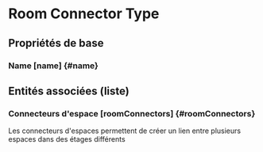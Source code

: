 #  Room Connector Type
<!--- THIS FILE IS GENERATED PLEASE DO NOT EDIT IT DIRECTLY --->



## Propriétés de base

### Name [name] {#name}
        




## Entités associées (liste)

### Connecteurs d'espace [roomConnectors] {#roomConnectors}
        
Les connecteurs d'espaces permettent de créer un lien entre plusieurs espaces dans des étages différents



